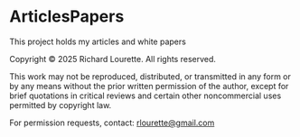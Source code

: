 # ArticlesPapers
This project holds my articles and white papers

Copyright © 2025 Richard Lourette. All rights reserved.

This work may not be reproduced, distributed, or transmitted in any form 
or by any means without the prior written permission of the author, except 
for brief quotations in critical reviews and certain other noncommercial 
uses permitted by copyright law.

For permission requests, contact: rlourette@gmail.com
